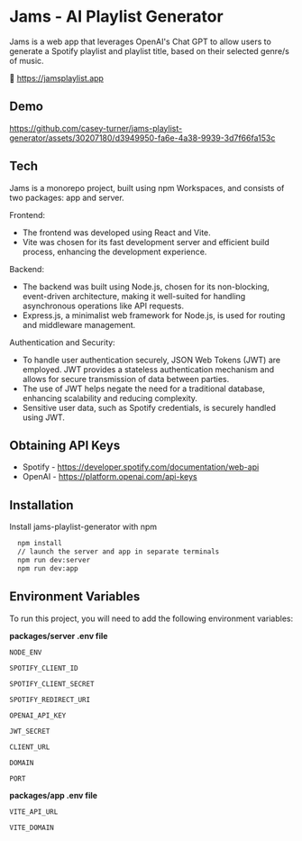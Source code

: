 # Jams - AI Playlist Generator

Jams is a web app that leverages OpenAI's Chat GPT to allow users to generate a Spotify playlist and playlist title, based on their selected genre/s of music. 



🔗 https://jamsplaylist.app
## Demo

https://github.com/casey-turner/jams-playlist-generator/assets/30207180/d3949950-fa6e-4a38-9939-3d7f66fa153c


## Tech

Jams is a monorepo project, built using npm Workspaces, and consists of two packages: app and server.

Frontend:
- The frontend was developed using React and Vite. 
- Vite was chosen for its fast development server and efficient build process, enhancing the development experience.

Backend:
- The backend was built using Node.js, chosen for its non-blocking, event-driven architecture, making it well-suited for handling asynchronous operations like API requests.
- Express.js, a minimalist web framework for Node.js, is used for routing and middleware management.

Authentication and Security:
- To handle user authentication securely, JSON Web Tokens (JWT) are employed. JWT provides a stateless authentication mechanism and allows for secure transmission of data between parties.
- The use of JWT helps negate the need for a traditional database, enhancing scalability and reducing complexity.
- Sensitive user data, such as Spotify credentials, is securely handled using JWT.



## Obtaining API Keys

- Spotify - https://developer.spotify.com/documentation/web-api
- OpenAI - https://platform.openai.com/api-keys
## Installation

Install jams-playlist-generator with npm

```bash
  npm install
  // launch the server and app in separate terminals
  npm run dev:server 
  npm run dev:app
```
    
## Environment Variables

To run this project, you will need to add the following environment variables:   

<b>packages/server .env file</b>

`NODE_ENV`

`SPOTIFY_CLIENT_ID`

`SPOTIFY_CLIENT_SECRET`

`SPOTIFY_REDIRECT_URI` 

`OPENAI_API_KEY`

`JWT_SECRET`

`CLIENT_URL`

`DOMAIN`

`PORT`

<b>packages/app .env file</b>

`VITE_API_URL`

`VITE_DOMAIN`
